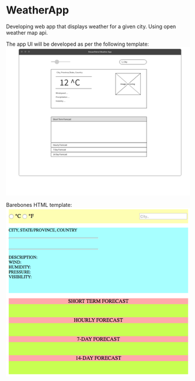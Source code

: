 # WeatherApp
Developing web app that displays weather for a given city. Using open weather map api.

The app UI will be developed as per the following template:
![](images/weatherAppTemplate.png)

Barebones HTML template:
![](images/weatherAppHTMLtemplate.png)
